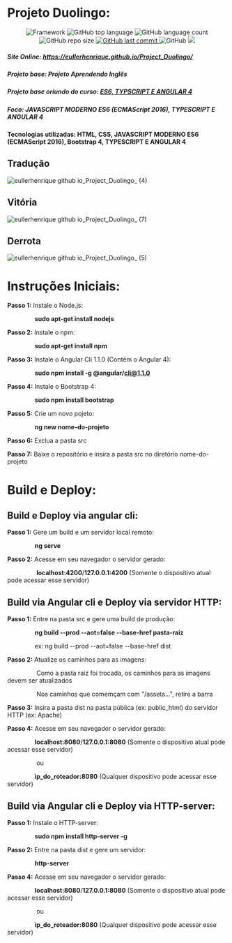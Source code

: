 


# Projeto Duolingo: 

<p align="center">
 
 <img alt="Framework" src="https://img.shields.io/static/v1?label=Angular&message=framework&color=blue&style=plastic&logo=ANGULAR">
 
  <img alt="GitHub top language" src="https://img.shields.io/github/languages/top/EullerHenrique/Project_Duolingo">
  
 <img alt="GitHub language count" src="https://img.shields.io/github/languages/count/EullerHenrique/Project_Duolingo">
  
<img alt="GitHub repo size" src="https://img.shields.io/github/repo-size/EullerHenrique/Project_Duolingo">

  <a href="https://github.com/EullerHenrique/Project_Duolingo/commits/master">
    <img alt="GitHub last commit" src="https://img.shields.io/github/last-commit/EullerHenrique/Project_Duolingo">
  </a>
  
<img alt="GitHub" src="https://img.shields.io/github/license/EullerHenrique/Project_Duolingo">

<img src="http://img.shields.io/static/v1?label=status&message=concluido&color=GREEN&style=plastic"/>


 
</p>

##### Site Online: https://eullerhenrique.github.io/Project_Duolingo/

##### Projeto base: Projeto Aprendendo Inglês 

##### Projeto base oriundo do curso: [ES6, TYPSCRIPT E ANGULAR 4](https://www.udemy.com/course/curso-de-desenvolvimento-web-com-es6-typescript-e-angular-4/) 

##### Foco: JAVASCRIPT MODERNO ES6 (ECMAScript 2016), TYPESCRIPT E ANGULAR 4

####  Tecnologias utilizadas: HTML, CSS,  JAVASCRIPT MODERNO ES6 (ECMAScript 2016), Bootstrap 4, TYPESCRIPT E ANGULAR 4

## Tradução

![eullerhenrique github io_Project_Duolingo_ (4)](https://user-images.githubusercontent.com/48317736/88221001-31915900-cc3a-11ea-9451-98f1bd3bad54.png)

## Vitória

![eullerhenrique github io_Project_Duolingo_ (7)](https://user-images.githubusercontent.com/48317736/88221211-82a14d00-cc3a-11ea-94c8-44fb1ef1e68b.png)

## Derrota

![eullerhenrique github io_Project_Duolingo_ (5)](https://user-images.githubusercontent.com/48317736/88221050-453cbf80-cc3a-11ea-81e5-93eab7dd18a8.png)
#  Instruções Iniciais:   

  **Passo 1:** Instale o Node.js:    

  &nbsp;&nbsp;&nbsp;&nbsp;&nbsp;&nbsp;&nbsp;&nbsp;&nbsp;&nbsp;&nbsp;&nbsp;&nbsp;&nbsp;&nbsp;&nbsp;**sudo apt-get install nodejs**    

  **Passo 2:** Instale o npm:    

  &nbsp;&nbsp;&nbsp;&nbsp;&nbsp;&nbsp;&nbsp;&nbsp;&nbsp;&nbsp;&nbsp;&nbsp;&nbsp;&nbsp;&nbsp;&nbsp;**sudo apt-get install npm**  

  **Passo 3:** Instale o Angular Cli 1.1.0 (Contém o Angular 4):

  &nbsp;&nbsp;&nbsp;&nbsp;&nbsp;&nbsp;&nbsp;&nbsp;&nbsp;&nbsp;&nbsp;&nbsp;&nbsp;&nbsp;&nbsp;&nbsp;**sudo npm install -g @angular/cli@1.1.0**      

  **Passo 4:** Instale o Bootstrap 4:   

  &nbsp;&nbsp;&nbsp;&nbsp;&nbsp;&nbsp;&nbsp;&nbsp;&nbsp;&nbsp;&nbsp;&nbsp;&nbsp;&nbsp;&nbsp;&nbsp;**sudo npm install bootstrap**    

  **Passo 5:** Crie um novo pojeto:  

  &nbsp;&nbsp;&nbsp;&nbsp;&nbsp;&nbsp;&nbsp;&nbsp;&nbsp;&nbsp;&nbsp;&nbsp;&nbsp;&nbsp;&nbsp;&nbsp;**ng new nome-do-projeto**      

  **Passo 6:** Exclua a pasta src  

  **Passo 7:** Baixe o repositório e insira a pasta src no diretório nome-do-projeto  
            
            
# Build e Deploy:

  ## Build e Deploy via angular cli: 
    
   **Passo 1:** Gere um build e um servidor local remoto:  
   
   &nbsp;&nbsp;&nbsp;&nbsp;&nbsp;&nbsp;&nbsp;&nbsp;&nbsp;&nbsp;&nbsp;&nbsp;&nbsp;&nbsp;&nbsp;&nbsp;**ng serve**

   **Passo 2:** Acesse em seu navegador o servidor gerado:  
 
   &nbsp;&nbsp;&nbsp;&nbsp;&nbsp;&nbsp;&nbsp;&nbsp;&nbsp;&nbsp;&nbsp;&nbsp;&nbsp;&nbsp;&nbsp;&nbsp; **localhost:4200**/**127.0.0.1:4200** (Somente o dispositivo       atual pode acessar esse servidor)  
                      

  ## Build via Angular cli e Deploy via servidor HTTP:
  
   **Passo 1:** Entre na pasta src e gere uma build de produção:    
   
   &nbsp;&nbsp;&nbsp;&nbsp;&nbsp;&nbsp;&nbsp;&nbsp;&nbsp;&nbsp;&nbsp;&nbsp;&nbsp;&nbsp;&nbsp;&nbsp;**ng build --prod --aot=false --base-href pasta-raiz**   

   &nbsp;&nbsp;&nbsp;&nbsp;&nbsp;&nbsp;&nbsp;&nbsp;&nbsp;&nbsp;&nbsp;&nbsp;&nbsp;&nbsp;&nbsp;&nbsp;ex: ng build --prod --aot=false --base-href dist

   **Passo 2:** Atualize os caminhos para as imagens:     
   
   &nbsp;&nbsp;&nbsp;&nbsp;&nbsp;&nbsp;&nbsp;&nbsp;&nbsp;&nbsp;&nbsp;&nbsp;&nbsp;&nbsp;&nbsp;&nbsp; Como a pasta raiz foi trocada, os caminhos para as imagens        devem ser atualizados  
   
   &nbsp;&nbsp;&nbsp;&nbsp;&nbsp;&nbsp;&nbsp;&nbsp;&nbsp;&nbsp;&nbsp;&nbsp;&nbsp;&nbsp;&nbsp;&nbsp; Nos caminhos que comemçam com "/assets...", retire a barra

   **Passo 3:** Insira a pasta dist na pasta pública (ex: public_html) do servidor HTTP (ex: Apache)  
   
   **Passo 4:** Acesse em seu navegador o servidor gerado:  
 
   &nbsp;&nbsp;&nbsp;&nbsp;&nbsp;&nbsp;&nbsp;&nbsp;&nbsp;&nbsp;&nbsp;&nbsp;&nbsp;&nbsp;&nbsp;&nbsp;**localhost:8080**/**127.0.0.1:8080** (Somente o dispositivo      atual pode acessar esse servidor)  

   &nbsp;&nbsp;&nbsp;&nbsp;&nbsp;&nbsp;&nbsp;&nbsp;&nbsp;&nbsp;&nbsp;&nbsp;&nbsp;&nbsp;&nbsp;&nbsp; ou  

   &nbsp;&nbsp;&nbsp;&nbsp;&nbsp;&nbsp;&nbsp;&nbsp;&nbsp;&nbsp;&nbsp;&nbsp;&nbsp;&nbsp;&nbsp;&nbsp;**ip_do_roteador:8080** (Qualquer dispositivo pode acessar esse    servidor)  
                
                  
  ## Build via Angular cli e Deploy via HTTP-server:
  
   **Passo 1:** Instale o HTTP-server:  
  
   &nbsp;&nbsp;&nbsp;&nbsp;&nbsp;&nbsp;&nbsp;&nbsp;&nbsp;&nbsp;&nbsp;&nbsp;&nbsp;&nbsp;&nbsp;&nbsp;**sudo npm install http-server -g**  
               
   **Passo 2:** Entre na pasta dist e gere um servidor:    
  
   &nbsp;&nbsp;&nbsp;&nbsp;&nbsp;&nbsp;&nbsp;&nbsp;&nbsp;&nbsp;&nbsp;&nbsp;&nbsp;&nbsp;&nbsp;&nbsp;**http-server**
 
   **Passo 4:** Acesse em seu navegador o servidor gerado:  
 
   &nbsp;&nbsp;&nbsp;&nbsp;&nbsp;&nbsp;&nbsp;&nbsp;&nbsp;&nbsp;&nbsp;&nbsp;&nbsp;&nbsp;&nbsp;&nbsp;**localhost:8080**/**127.0.0.1:8080** (Somente o dispositivo      atual pode acessar esse servidor)  

   &nbsp;&nbsp;&nbsp;&nbsp;&nbsp;&nbsp;&nbsp;&nbsp;&nbsp;&nbsp;&nbsp;&nbsp;&nbsp;&nbsp;&nbsp;&nbsp; ou  

   &nbsp;&nbsp;&nbsp;&nbsp;&nbsp;&nbsp;&nbsp;&nbsp;&nbsp;&nbsp;&nbsp;&nbsp;&nbsp;&nbsp;&nbsp;&nbsp;**ip_do_roteador:8080** (Qualquer dispositivo pode acessar esse    servidor)    
                       
            
  


